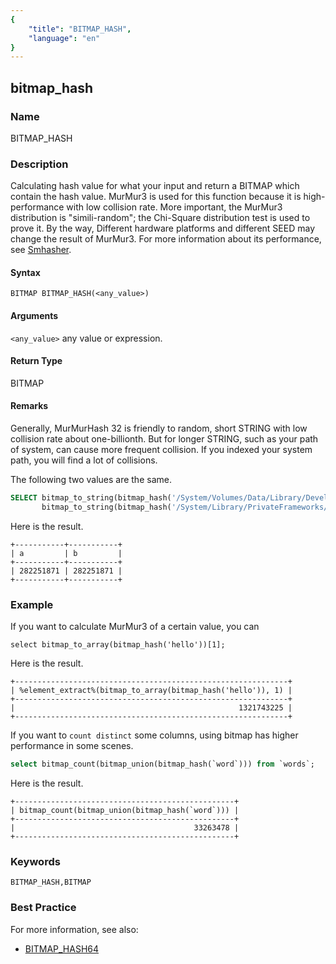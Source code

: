 ```yaml
---
{
    "title": "BITMAP_HASH",
    "language": "en"
}
---
```


<!-- 
Licensed to the Apache Software Foundation (ASF) under one
or more contributor license agreements.  See the NOTICE file
distributed with this work for additional information
regarding copyright ownership.  The ASF licenses this file
to you under the Apache License, Version 2.0 (the
"License"); you may not use this file except in compliance
with the License.  You may obtain a copy of the License at

  http://www.apache.org/licenses/LICENSE-2.0

Unless required by applicable law or agreed to in writing,
software distributed under the License is distributed on an
"AS IS" BASIS, WITHOUT WARRANTIES OR CONDITIONS OF ANY
KIND, either express or implied.  See the License for the
specific language governing permissions and limitations
under the License.
-->

## bitmap_hash

### Name

BITMAP_HASH

### Description

Calculating hash value for what your input and return a BITMAP which contain the hash value. MurMur3 is used for this function because it is high-performance with low collision rate. More important, the MurMur3 distribution is "simili-random"; the Chi-Square distribution test is used to prove it. By the way, Different hardware platforms and different SEED may change the result of MurMur3. For more information about its performance, see [Smhasher](http://rurban.github.io/smhasher/).

#### Syntax

`BITMAP BITMAP_HASH(<any_value>)`

#### Arguments

`<any_value>`
any value or expression. 

#### Return Type

BITMAP

#### Remarks

Generally, MurMurHash 32 is friendly to random, short STRING with low collision rate about one-billionth. But for longer STRING, such as your path of system, can cause more frequent collision. If you indexed your system path, you will find a lot of collisions.

The following two values are the same.

```sql
SELECT bitmap_to_string(bitmap_hash('/System/Volumes/Data/Library/Developer/CommandLineTools/SDKs/MacOSX12.3.sdk/System/Library/Frameworks/KernelManagement.framework/KernelManagement.tbd')) AS a ,
       bitmap_to_string(bitmap_hash('/System/Library/PrivateFrameworks/Install.framework/Versions/Current/Resources/es_419.lproj/Architectures.strings')) AS b;
```

Here is the result.

```text
+-----------+-----------+
| a         | b         |
+-----------+-----------+
| 282251871 | 282251871 |
+-----------+-----------+
```

### Example

If you want to calculate MurMur3 of a certain value, you can

```
select bitmap_to_array(bitmap_hash('hello'))[1];
```

Here is the result.

```text
+-------------------------------------------------------------+
| %element_extract%(bitmap_to_array(bitmap_hash('hello')), 1) |
+-------------------------------------------------------------+
|                                                  1321743225 |
+-------------------------------------------------------------+
```

If you want to `count distinct` some columns, using bitmap has higher performance in some scenes. 

```sql
select bitmap_count(bitmap_union(bitmap_hash(`word`))) from `words`;
```

Here is the result.

```text
+-------------------------------------------------+
| bitmap_count(bitmap_union(bitmap_hash(`word`))) |
+-------------------------------------------------+
|                                        33263478 |
+-------------------------------------------------+
```

### Keywords

    BITMAP_HASH,BITMAP

### Best Practice

For more information, see also:
- [BITMAP_HASH64](./bitmap_hash64.md)

